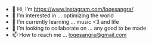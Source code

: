 - 👋 Hi, I’m https://www.instagram.com/loqesangra/
- 👀 I’m interested in ... optimizing the world 
- 🌱 I’m currently learning ... music <3 and life
- 💞️ I’m looking to collaborate on ... any good to be made
- 📫 How to reach me ... loqesangra@gmail.com

<!---
loqesangrame/loqesangrame is a ✨ special ✨ repository because its `README.md` (this file) appears on your GitHub profile.
You can click the Preview link to take a look at your changes.
--->
